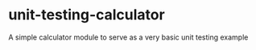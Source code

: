 unit-testing-calculator
=======================

A simple calculator module to serve as a very basic unit testing example
